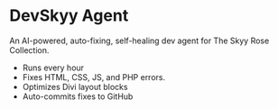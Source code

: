 # DevSkyy Agent

An AI-powered, auto-fixing, self-healing dev agent for The Skyy Rose Collection.

- Runs every hour
- Fixes HTML, CSS, JS, and PHP errors.
- Optimizes Divi layout blocks
- Auto-commits fixes to GitHub

